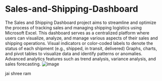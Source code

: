 # Sales-and-Shipping-Dashboard
The Sales and Shipping Dashboard project aims to streamline and optimize the process of tracking sales and managing shipping logistics using Microsoft Excel. 
This dashboard serves as a centralized platform where users can visualize, analyze, and manage various aspects of their sales and shipping operations.
Visual indicators or color-coded labels to denote the status of each shipment (e.g., shipped, in transit, delivered)
Graphs, charts, and pivot tables to visualize data and identify patterns or anomalies.
Advanced analytics features such as trend analysis, variance analysis, and sales forecasting.
![image](https://github.com/harshsahu19/Sales-and-Shipping-Dashboard/assets/149066233/2ee0f65a-33d0-4ca4-a2ed-73a4d34b3bb8)

jai shree ram
